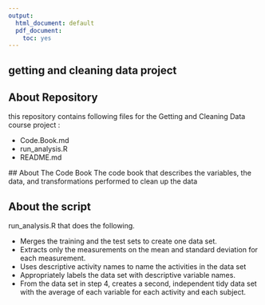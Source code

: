```yaml
---
output:
  html_document: default
  pdf_document:
    toc: yes
---
```

## getting and cleaning data project
## About Repository
this repository contains following files for the Getting and Cleaning Data course project :

<ul>
<li>Code.Book.md</li>
<li>run_analysis.R</li>
<li>README.md</li>
</ul>
## About The Code Book  
The code book that describes the variables, the data, and  transformations performed to clean up the data

## About the script
 run_analysis.R that does the following. 
 <ul>
<li>Merges the training and the test sets to create one data set.</li>
<li>Extracts only the measurements on the mean and standard deviation for each measurement.</li> 
<li>Uses descriptive activity names to name the activities in the data set</li>
<li>Appropriately labels the data set with descriptive variable names. </li>
<li>From the data set in step 4, creates a second, independent tidy data set with the average of each variable for each activity and each subject.</li>
<ul>


